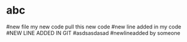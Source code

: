 # abc
#new file my new code pull this new code
#new line added in my code
#NEW LINE ADDED IN GIT
#asdsasdasad
#newlineadded by someone
